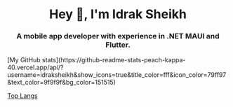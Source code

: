 <h1 align="center">Hey 👋, I'm Idrak Sheikh</h1>
<h3 align="center">A mobile app developer with experience in .NET MAUI and Flutter.</h3>
[My GitHub stats](https://github-readme-stats-peach-kappa-40.vercel.app/api/?username=idraksheikh&show_icons=true&title_color=fff&icon_color=79ff97&text_color=9f9f9f&bg_color=151515)

[Top Langs](https://github-readme-stats-peach-kappa-40.vercel.app/api/top-langs/?username=idraksheikh&title_color=fff&icon_color=79ff97&text_color=9f9f9f&bg_color=151515)
<!--
[![@idraksheikh's Holopin board](https://holopin.me/idraksheikh)](https://www.holopin.io/@idraksheikh)
<h1 align="center">Hey 👋, I'm Idrak Sheikh</h1>
<h3 align="center">A Software Engineer | Web & Mobile Application Developer</h3>

<!-- <p align="left"> <img src="https://komarev.com/ghpvc/?username=idraksheikh&label=Profile%20views&color=0e75b6&style=flat" alt="idraksheikh" /> </p> -->





<!--
<h3 align="left">Connect with me:</h3>
<p align="left">
<a href="https://linkedin.com/in/idrak-sheikh-5289991b2" target="blank"><img align="center" src="https://encrypted-tbn0.gstatic.com/images?q=tbn:ANd9GcT2RYeN56EvozwyyxYGDw4dTu-pbUZyNxnF93zSLUcOlQ&s" alt="idrak-sheikh-5289991b2" height="40" width="40" /></a>
<a href="https://www.hackerrank.com/idraksheikh333" target="blank"><img align="center" src="https://encrypted-tbn0.gstatic.com/images?q=tbn:ANd9GcScZMvqDl7_zzEPw8IrH3C78Z7eyDWQuWxJbPTQRa7HRkIlWTAbZcRHBgwLZc3-_6e0XF8&usqp=CAU" alt="idraksheikh333" height="40" width="40" /></a>
  <a href="https://leetcode.com/idraksheikh333/" target="blank"><img align="center" src="https://encrypted-tbn0.gstatic.com/images?q=tbn:ANd9GcQmkFZj9cad9A2TCUszdGWFIoLsQXeSjxcbqSwzOgjOLQ&s" alt="idraksheikh333" height="40" width="40" /></a>

</p>

<h3 align="left">Languages and Tools:</h3>

<p align="left"> <a href="https://www.arduino.cc/" target="_blank"> <img src="https://user-images.githubusercontent.com/60965415/209458333-df898d56-bfd6-4f28-b161-77c2d03578d5.png" alt="arduino" width="40" height="40"/>   </a>  <a href="https://getbootstrap.com" target="_blank"> <img src="https://user-images.githubusercontent.com/60965415/209458371-f86619fc-0853-48b8-b867-8abc52b0d5b7.png" alt="bootstrap" width="40" height="40"/>  </a>  <a href="https://www.cprogramming.com/" target="_blank"> <img src="https://user-images.githubusercontent.com/60965415/209458400-3e2ceb8d-8619-471d-ad9b-81413d2dac2d.png" alt="C" width="40" height="40"/>  </a>  <a href="https://www.w3schools.com/css/" target="_blank"> <img src="https://user-images.githubusercontent.com/60965415/209458426-7a325408-569a-491d-acd8-367fbb82b3d2.png" alt="css3" width="40" height="40"/> </a>   <a href="https://git-scm.com/" target="_blank"> <img src="https://user-images.githubusercontent.com/60965415/209458445-3e706a5a-0c56-467b-a74b-a13711f5c3d1.png" alt="git" width="40" height="40"/> </a>  <a href="https://www.w3.org/html/" target="_blank"> <img src="https://user-images.githubusercontent.com/60965415/209458475-4be755eb-152b-45b6-a74c-6032283ec003.png" alt="html5" width="40" height="40"/> </a>  <a href="https://www.java.com" target="_blank"> <img src="https://user-images.githubusercontent.com/60965415/209458489-5011e645-e9d7-4e97-99ee-83ae2229ecd5.png" alt="java" width="40" height="40"/> </a>  <a href="https://developer.mozilla.org/en-US/docs/Web/JavaScript" target="_blank"> <img src="https://user-images.githubusercontent.com/60965415/209458503-fc53bc40-bc6a-470c-a4b9-01d706d80203.png" alt="javascript" width="40" height="40">    </a>  <a href="https://www.mysql.com/" target="_blank"> <img src="https://user-images.githubusercontent.com/60965415/209458512-e1b28310-0a1d-4a9f-a537-a0d4fe0ad4cf.png" alt="mysql" width="40" height="40"/> </a>   <a href="https://www.photoshop.com/en" target="_blank"> <img src="https://user-images.githubusercontent.com/60965415/209458530-c86a36e0-0b0d-4b95-a593-fbafda08c301.png" alt="photoshop" width="40" height="40"/> </a>  <a href="https://www.php.net" target="_blank"> <img src="https://user-images.githubusercontent.com/60965415/209458555-c34e345f-5d54-482f-bbc0-3431083f4938.png" alt="php" width="40" height="40"/> </a> <a href="http://mern.js.org/" target="_blank"> <img src="https://user-images.githubusercontent.com/60965415/209458744-52f29f27-5402-4ad3-9f24-ae4f5800c199.png" alt="mern" width="110" height="50"/> </a> </p>


<p><img align="left" src="https://github-readme-stats.vercel.app/api/top-langs?username=idraksheikh&show_icons=true&locale=en&layout=compact" alt="idraksheikh" /></p>

<br />

<p><img align="center" src="https://github-readme-stats.vercel.app/api?username=idraksheikh&show_icons=true&locale=en" alt="idraksheikh" /></p>

<p><img align="center" src="https://github-readme-streak-stats.herokuapp.com/?user=idraksheikh&" alt="idraksheikh" /></p>
-->

